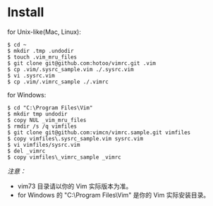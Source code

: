# Install

for Unix-like(Mac, Linux):

    $ cd ~
    $ mkdir .tmp .undodir
    $ touch .vim_mru_files
    $ git clone git@github.com:hotoo/vimrc.git .vim
    $ cp .vim/.sysrc_sample.vim ./.sysrc.vim
    $ vi .sysrc.vim
    $ cp .vim/.vimrc_sample ./.vimrc

for Windows:

    $ cd "C:\Program Files\Vim"
    $ mkdir tmp undodir
    $ copy NUL _vim_mru_files
    $ rmdir /s /q vimfiles
    $ git clone git@github.com:vimcn/vimrc.sample.git vimfiles
    $ copy vimfiles\.sysrc_sample.vim sysrc.vim
    $ vi vimfiles/sysrc.vim
    $ del _vimrc
    $ copy vimfiles\_vimrc_sample _vimrc

*注意：*
- vim73 目录请以你的 Vim 实际版本为准。
- for Windows 的 "C:\Program Files\Vim" 是你的 Vim 实际安装目录。
